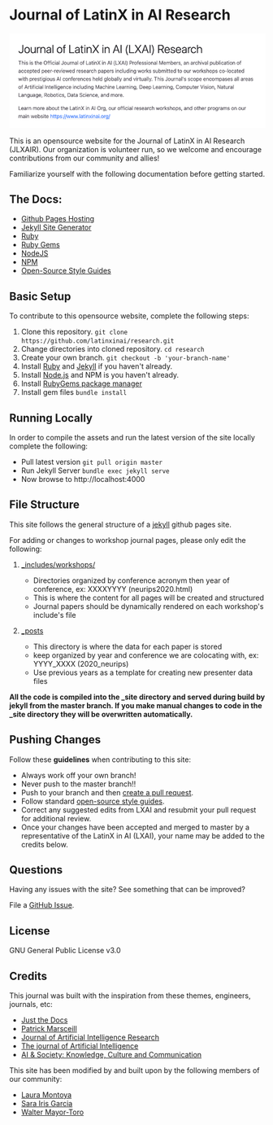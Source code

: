 # Journal of LatinX in AI Research

![](./assets/images/readme/summary.png)

This is an opensource website for the Journal of LatinX in AI Research (JLXAIR). Our organization is volunteer run, so we welcome and encourage contributions from our community and allies! 

Familiarize yourself with the following documentation before getting started.

## The Docs:
- [Github Pages Hosting](https://pages.github.com/)
- [Jekyll Site Generator](https://jekyllrb.com/)
- [Ruby](https://www.ruby-lang.org/en/documentation/)
- [Ruby Gems](https://rubygems.org/)
- [NodeJS](https://nodejs.org/)
- [NPM](https://www.npmjs.com/get-npm)
- [Open-Source Style Guides](http://google.github.io/styleguide/)



## Basic Setup
To contribute to this opensource website, complete the following steps:

1. Clone this repository.
    `git clone https://github.com/latinxinai/research.git`
2. Change directories into cloned repository.
    `cd research`
3. Create your own branch.
    `git checkout -b 'your-branch-name'`
4. Install [Ruby](https://www.ruby-lang.org/en/downloads/) and [Jekyll](https://jekyllrb.com/docs/installation/) if you haven't already.
5. Install [Node.js](https://nodejs.org/) and NPM is you haven't already.
6. Install [RubyGems package manager](https://rubygems.org/pages/download)
7. Install gem files
    `bundle install`


## Running Locally
In order to compile the assets and run the latest version of the site locally complete the following:

- Pull latest version
    `git pull origin master`
- Run Jekyll Server
    `bundle exec jekyll serve`
- Now browse to http://localhost:4000



## File Structure
This site follows the general structure of a [jekyll](https://jekyllrb.com/docs/structure/) github pages site.


For adding or changes to workshop journal pages, please only edit the following:
1. [_includes/workshops/](/_includes/workshops/)
    - Directories organized by conference acronym then year of conference, ex: XXXXYYYY (neurips2020.html)
    - This is where the content for all pages will be created and structured
    - Journal papers should be dynamically rendered on each workshop's include's file

2. [_posts](/_posts/)
    - This directory is where the data for each paper is stored
    - keep organized by year and conference we are colocating with, ex: YYYY_XXXX (2020_neurips)
    - Use previous years as a template for creating new presenter data files

**All the code is compiled into the _site directory and served during build by jekyll from the master branch. If you make manual changes to code in the _site directory they will be overwritten automatically.**


## Pushing Changes
Follow these **guidelines** when contributing to this site:

- Always work off your own branch!
- Never push to the master branch!!
- Push to your branch and then [create a pull request](https://help.github.com/articles/creating-a-pull-request/).
- Follow standard [open-source style guides](http://google.github.io/styleguide/).
- Correct any suggested edits from LXAI and resubmit your pull request for additional review.
- Once your changes have been accepted and merged to master by a representative of the LatinX in AI (LXAI), your name may be added to the credits below. 


## Questions
Having any issues with the site? See something that can be improved? 

File a [GitHub Issue](https://github.com/latinxinai/research/issues).		

## License
GNU General Public License v3.0

## Credits
This journal was built with the inspiration from these themes, engineers, journals, etc:
- [Just the Docs](https://github.com/pmarsceill/just-the-docs)
- [Patrick Marsceill](https://github.com/pmarsceill)
- [Journal of Artificial Intelligence Research](https://jair.org/)
- [The journal of Artificial Intelligence](https://www.journals.elsevier.com/artificial-intelligence)
- [AI & Society: Knowledge, Culture and Communication](https://www.springer.com/journal/146)



This site has been modified by and built upon by the following members of our community:
- [Laura Montoya](https://github.com/quickresolve)
- [Sara Iris Garcia](https://github.com/montjoile)
- [Walter Mayor-Toro](https://github.com/waltermayor)
